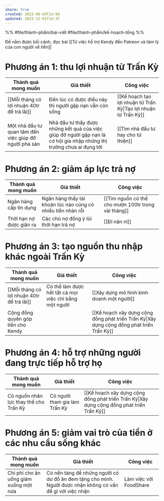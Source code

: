 ```yaml
---
share: true
created: 2023-09-04T14:04
updated: 2023-12-01T14:37
---
```

%%
#file/thành-phẩm/bài-viết 
#file/thành-phẩm/kế-hoạch-tổng
%%

Để nắm được bối cảnh, đọc bài [[Từ việc hỗ trợ Kendy đến Patreon và tâm lý của con người về tiền]]

# Phương án 1: thu lợi nhuận từ Trấn Kỳ
| Thành quả mong muốn                                    | Giả thiết                                                                                                              | Công việc                                                       |
| ------------------------------------------------------ | ---------------------------------------------------------------------------------------------------------------------- | --------------------------------------------------------------- |
| [[Mỗi tháng có lợi nhuận 40tr để trả lãi]]             | Đến lúc có được điều này thì người gặp nạn vẫn còn sống                                                                | [[Kế hoạch tạo lợi nhuận từ Trấn Kỳ\|Tạo lợi nhuận từ Trấn Kỳ]] |
| Một nhà đầu tư quan tâm đến việc giúp đỡ người phá sản | Nhà đầu tư thấy được những kết quả của việc giúp đỡ người gặp nạn là cơ hội gia nhập những thị trường chưa ai đụng tới | [[Tìm nhà đầu tư hay cho từ thiện]]                             |

# Phương án 2: giảm áp lực trả nợ
| Thành quả mong muốn      | Giả thiết                                                    | Công việc                                           |
| ------------------------ | ------------------------------------------------------------ | --------------------------------------------------- |
| Ngân hàng cấp tín dụng   | Ngân hàng thấy tài khoản lúc nào cũng có nhiều tiền nhàn rỗi | [[Tìm nguồn có thể cho mượn 100tr trong vài tháng]] |
| Thời hạn nợ được giãn ra | Các chủ nợ đồng ý lùi thời hạn trả nợ                        | [[Đi năn nỉ]]                                       |

# Phương án 3: tạo nguồn thu nhập khác ngoài Trấn Kỳ
| Thành quả mong muốn                        | Giả thiết                                              | Công việc                                                                                 |
| ------------------------------------------ | ------------------------------------------------------ | ----------------------------------------------------------------------------------------- |
| [[Mỗi tháng có lợi nhuận 40tr để trả lãi]] | Có thể làm được hết tất cả mọi việc chỉ bằng một người | [[Xây dựng mô hình kinh doanh một người]]                                                 |
| Cộng đồng quyên góp tiền cho Kendy         |                                                        | [[Kế hoạch xây dựng cộng đồng phát triển Trấn Kỳ\|Xây dựng cộng đồng phát triển Trấn Kỳ]] |

# Phương án 4: hỗ trợ những người đang trực tiếp hỗ trợ họ
| Thành quả mong muốn                    | Giả thiết                     | Công việc                                                                                 |
| -------------------------------------- | ----------------------------- | ----------------------------------------------------------------------------------------- |
| Có nguồn nhân lực thay thế cho Trấn Kỳ | Có người tham gia làm Trấn Kỳ | [[Kế hoạch xây dựng cộng đồng phát triển Trấn Kỳ\|Xây dựng cộng đồng phát triển Trấn Kỳ]] |

# Phương án 5: giảm vai trò của tiền ở các nhu cầu sống khác
| Thành quả mong muốn                    | Giả thiết                                                                                                  | Công việc              |
| -------------------------------------- | ---------------------------------------------------------------------------------------------------------- | ---------------------- |
| Chi phí cho ăn uống giảm xuống một nửa | Có nền tảng để những người có dư đồ ăn đem tặng cho mình. Người được nhận không có vấn đề gì với việc nhận | Làm việc với FoodShare |